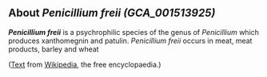 About *Penicillium freii (GCA\_001513925)* 
------------------------------------------



***Penicillium freii*** is a psychrophilic species of the genus of
*Penicillium* which produces xanthomegnin and patulin. *Penicillium
freii* occurs in meat, meat products, barley and wheat

([Text](http://en.wikipedia.org/wiki/Penicillium_freii) from
[Wikipedia](http://en.wikipedia.org/), the free encyclopaedia.)
